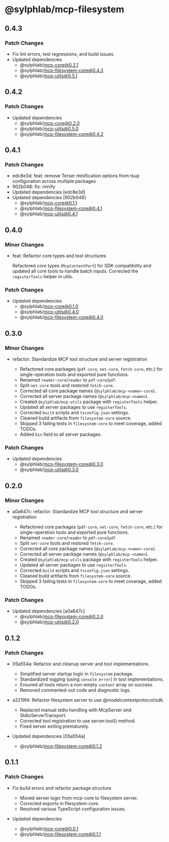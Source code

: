 # @sylphlab/mcp-filesystem

## 0.4.3

### Patch Changes

- Fix lint errors, test regressions, and build issues.
- Updated dependencies
  - @sylphlab/mcp-core@0.2.1
  - @sylphlab/mcp-filesystem-core@0.4.3
  - @sylphlab/mcp-utils@0.5.1

## 0.4.2

### Patch Changes

- Updated dependencies
  - @sylphlab/mcp-core@0.2.0
  - @sylphlab/mcp-utils@0.5.0
  - @sylphlab/mcp-filesystem-core@0.4.2

## 0.4.1

### Patch Changes

- edc8e3d: feat: remove Terser minification options from tsup configuration across multiple packages
- 902b048: fix: minify
- Updated dependencies [edc8e3d]
- Updated dependencies [902b048]
  - @sylphlab/mcp-core@0.1.1
  - @sylphlab/mcp-filesystem-core@0.4.1
  - @sylphlab/mcp-utils@0.4.1

## 0.4.0

### Minor Changes

- feat: Refactor core types and tool structures

  Refactored core types (`McpContentPart`) for SDK compatibility and updated all core tools to handle batch inputs. Corrected the `registerTools` helper in utils.

### Patch Changes

- Updated dependencies
  - @sylphlab/mcp-core@0.1.0
  - @sylphlab/mcp-utils@0.4.0
  - @sylphlab/mcp-filesystem-core@0.4.0

## 0.3.0

### Minor Changes

- refactor: Standardize MCP tool structure and server registration

  - Refactored core packages (`pdf-core`, `net-core`, `fetch-core`, etc.) for single-operation tools and exported pure functions.
  - Renamed `reader-core`/`reader` to `pdf-core`/`pdf`.
  - Split `net-core` tools and restored `fetch-core`.
  - Corrected all core package names (`@sylphlab/mcp-<name>-core`).
  - Corrected all server package names (`@sylphlab/mcp-<name>`).
  - Created `@sylphlab/mcp-utils` package with `registerTools` helper.
  - Updated all server packages to use `registerTools`.
  - Corrected `build` scripts and `tsconfig.json` settings.
  - Cleaned build artifacts from `filesystem-core` source.
  - Skipped 3 failing tests in `filesystem-core` to meet coverage, added TODOs.
  - Added `bin` field to all server packages.

### Patch Changes

- Updated dependencies
  - @sylphlab/mcp-filesystem-core@0.3.0
  - @sylphlab/mcp-utils@0.3.0

## 0.2.0

### Minor Changes

- a0a647c: refactor: Standardize MCP tool structure and server registration

  - Refactored core packages (`pdf-core`, `net-core`, `fetch-core`, etc.) for single-operation tools and exported pure functions.
  - Renamed `reader-core`/`reader` to `pdf-core`/`pdf`.
  - Split `net-core` tools and restored `fetch-core`.
  - Corrected all core package names (`@sylphlab/mcp-<name>-core`).
  - Corrected all server package names (`@sylphlab/mcp-<name>`).
  - Created `@sylphlab/mcp-utils` package with `registerTools` helper.
  - Updated all server packages to use `registerTools`.
  - Corrected `build` scripts and `tsconfig.json` settings.
  - Cleaned build artifacts from `filesystem-core` source.
  - Skipped 3 failing tests in `filesystem-core` to meet coverage, added TODOs.

### Patch Changes

- Updated dependencies [a0a647c]
  - @sylphlab/mcp-filesystem-core@0.2.0
  - @sylphlab/mcp-utils@0.2.0

## 0.1.2

### Patch Changes

- 05a554a: Refactor and cleanup server and tool implementations.

  - Simplified server startup logic in `filesystem` package.
  - Standardized logging (using `console.error`) in tool implementations.
  - Ensured all tools return a non-empty `content` array on success.
  - Removed commented-out code and diagnostic logs.

- a2219f4: Refactor filesystem server to use @modelcontextprotocol/sdk.

  - Replaced manual stdio handling with McpServer and StdioServerTransport.
  - Corrected tool registration to use server.tool() method.
  - Fixed server exiting prematurely.

- Updated dependencies [05a554a]
  - @sylphlab/mcp-filesystem-core@0.1.2

## 0.1.1

### Patch Changes

- Fix build errors and refactor package structure.

  - Moved server logic from mcp-core to filesystem server.
  - Corrected exports in filesystem-core.
  - Resolved various TypeScript configuration issues.

- Updated dependencies
  - @sylphlab/mcp-core@0.0.1
  - @sylphlab/mcp-filesystem-core@0.1.1

